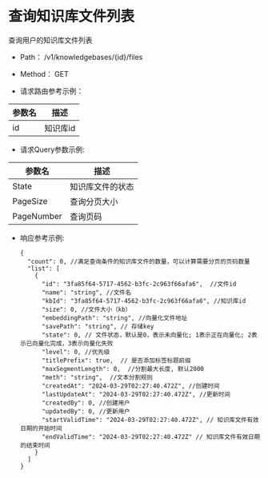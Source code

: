# 查询知识库文件列表
查询用户的知识库文件列表

- Path： /v1/knowledgebases/{id}/files

- Method： GET

- 请求路由参考示例：

|参数名      |描述 |
|----------- |----------- |
|id  |知识库id |

- 请求Query参数示例:

|参数名      |描述 |
|----------- |----------- |
|State  |知识库文件的状态 |
|PageSize  |查询分页大小 |
|PageNumber  |查询页码 |


- 响应参考示例:

  ```
  {
    "count": 0, //满足查询条件的知识库文件的数量，可以计算需要分页的页码数量
    "list": [
      {
        "id": "3fa85f64-5717-4562-b3fc-2c963f66afa6",  //文件id
        "name": "string", //文件名
        "kbId": "3fa85f64-5717-4562-b3fc-2c963f66afa6", //知识库id
        "size": 0, //文件大小（kb）
        "embeddingPath": "string", //向量化文件地址
        "savePath": "string", // 存储key
        "state": 0, // 文件状态，默认是0，表示未向量化; 1表示正在向量化; 2表示已向量化完成，3表示向量化失败
        "level": 0, //优先级
        "titlePrefix": true,  // 是否添加标签标题前缀
        "maxSegmentLength": 0,  //分割最大长度, 默认2000
        "meth": "string",  //文本分割规则
        "createdAt": "2024-03-29T02:27:40.472Z", //创建时间
        "lastUpdateAt": "2024-03-29T02:27:40.472Z", //更新时间
        "createdBy": 0, //创建用户
        "updatedBy": 0, //更新用户
        "startValidTime": "2024-03-29T02:27:40.472Z", // 知识库文件有效日期的开始时间
        "endValidTime": "2024-03-29T02:27:40.472Z" // 知识库文件有效日期的结束时间
      }
    ]
  }
  ```
